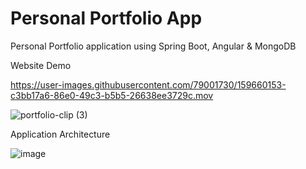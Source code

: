 # Personal Portfolio App
Personal Portfolio application using Spring Boot, Angular &amp; MongoDB

Website Demo

https://user-images.githubusercontent.com/79001730/159660153-c3bb17a6-86e0-49c3-b5b5-26638ee3729c.mov

![portfolio-clip (3)](https://user-images.githubusercontent.com/79001730/159661797-82c5d4ad-ac1b-4e5e-b8fd-f5acf1d7e6c9.gif)


Application Architecture

![image](https://user-images.githubusercontent.com/79001730/159654569-cc4cf51d-226c-465a-bfb0-434b59dce431.png)
